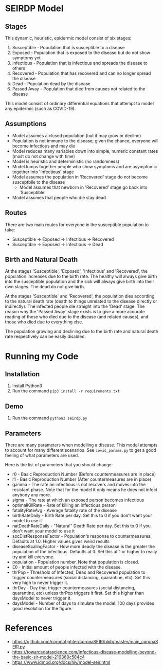 SEIRDP Model
=======

Stages
-----------
This dynamic, heuristic, epidermic model consist of six stages:
1. Susceptible - Population that is susceptible to a disease
2. Exposed - Population that is exposed to the disease but do not show symptoms yet
3. Infectious - Population that is infectious and spreads the disease to others
4. Recovered - Population that has recovered and can no longer spread the disease
5. Dead - Population dead by the disease
6. Passed Away - Population that died from causes not related to the disease

This model consist of ordinary differential equations that attempt to model any epidermic (such as COVID-19).

Assumptions
-----------
* Model assumes a closed population (but it may grow or decline)
* Population is not immune to the disease; given the chance, everyone will become infectious and may die
* Model reduces many variables down into simple, numeric constant rates (most do not change with time)
* Model is heuristic and deterministic (no randomness)
* Model lumps together people who show symptoms and are asymptomic together into 'Infectious' stage
* Model assumes the population in 'Recovered' stage do not become susceptbile to the disease
  * Model assumes that newborn in 'Recovered' stage go back into 'Susceptible'
* Model assumes that people who die stay dead

Routes
-----------
There are two main routes for everyone in the susceptible population to take:
* Susceptible -> Exposed -> Infectious -> Recovered
* Susceptible -> Exposed -> Infectious -> Dead

Birth and Natural Death
-----------
At the stages 'Susceptible', 'Exposed', 'Infectious' and 'Recovered', the population increases due to the birth rate. The healthy will always give birth into the susceptible population and the sick will always give birth into their own stages. The dead do not give birth.

At the stages 'Susceptible' and 'Recovered', the population dies according to the natural death rate (death to things unrelated to the disease directly or indirectly). The infected people die straight into the 'Dead' stage. The reason why the 'Passed Away' stage exists is to give a more accurate reading of those who died due to the disease (and related causes), and those who died due to everything else.

The population growing and declining due to the birth rate and natural death rate respectively can be easily disabled.

Running my Code
=======

Installation
-----------
1. Install Python3
2. Run the command `pip3 install -r requirements.txt`

Demo
-----------
1. Run the command `python3 seirdp.py`

Parameters
-----------
There are many parameters when modelling a disease. This model attempts to account for many different scenarios. See `covid_params.py` to get a good feeling of what parameters are used.

Here is the list of parameters that you should change:
* r0 - Basic Reproduction Number (Before countermeasures are in place)
* r1 - Basic Reproduction Number (After countermeasures are in place)
* gamma - The rate an infectious is not recovers and moves into the resistant phase. Note that for the model it only means he does not infect anybody any more.
* sigma - The rate at which an exposed person becomes infectious
* optimalKillRate - Rate of killing an infectious person
* fatalityRateAvg - Average fatality rate of the disease
* birthRateDaily - Birth Rate per day. Set this to 0 if you don't want your model to use it
* natDeathRateDaily - "Natural" Death Rate per day. Set this to 0 if you don't want your model to use it
* socDistResponseFactor - Population's response to countermeasures. Defaults at 1.0. Higher values gives weird results
* diseaseScalingFactor - How more deadly the disease is the greater the population of the infectious. Defaults at 0. Set this at 1 or higher to really try and kill everyone.
* population - Population number. Note that population is closed.
* E0 - Initial amount of people infected with the disease.
* thrPop - Threshold of Infected, Dead and Recovered population to trigger countermeasures (social distancing, quarantine, etc). Set this very high to never trigger it.
* thrDay - Day that trigger countermeasures (social distancing, quarantine, etc) unless thrPop triggers it first. Set this higher than daysModel to never trigger it.
* daysModel - Number of days to simulate the model. 100 days provides good resolution for the figure.

References
=======
* https://github.com/coronafighter/coronaSEIR/blob/master/main_coronaSEIR.py
* https://towardsdatascience.com/infectious-disease-modelling-beyond-the-basic-sir-model-216369c584c4
* https://www.idmod.org/docs/hiv/model-seir.html
